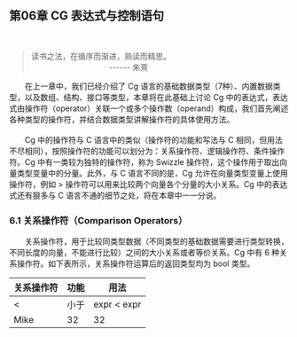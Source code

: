 ## 第06章  CG 表达式与控制语句
<br>

> 读书之法，在循序而渐进，熟读而精思。<br>
　　　　　　　　　　------ 朱熹

　　在上一章中，我们已经介绍了 Cg 语言的基础数据类型（7种）、内置数据类型，以及数组、结构、接口等类型，本章将在此基础上讨论 Cg 中的表达式，表达式由操作符（operator）关联一个或多个操作数（operand）构成，我们首先阐述各种类型的操作符，并结合数据类型讲解操作符的具体使用方法。
<br><br>
　　Cg 中的操作符与 C 语言中的类似（操作符的功能和写法与 C 相同，但用法不尽相同），按照操作符的功能可以划分为：关系操作符、逻辑操作符、条件操作符。Cg 中有一类较为独特的操作符，称为 Swizzle 操作符，这个操作用于取出向量类型变量中的分量。此外，与 C 语言不同的是，Cg 允许在向量类型变量上使用操作符，例如 > 操作符可以用来比较两个向量各个分量的大小关系。Cg 中的表达式还有狠多与 C 语言不通的细节之处，将在本章中一一分说。

### 6.1 关系操作符（Comparison Operators）

　　关系操作符，用于比较同类型数据（不同类型的基础数据需要进行类型转换，不同长度的向量，不能进行比较）之间的大小关系或者等价关系。Cg 中有 6 种关系操作符。如下表所示，关系操作符运算后的返回类型均为 bool 类型。

关系操作符 | 功能 | 用法
---- | --- | ---
< | 小于 | expr < expr
Mike |  32 |  32

<br><br>
